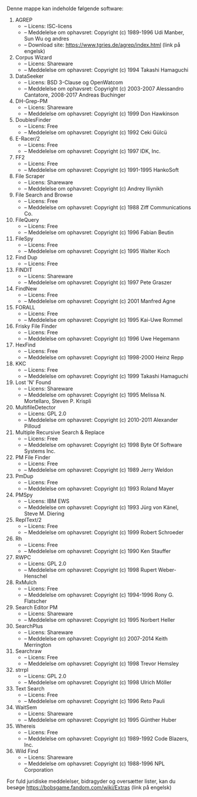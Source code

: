 ﻿Denne mappe kan indeholde følgende software:

1. AGREP
   - – Licens: ISC-licens
   - – Meddelelse om ophavsret: Copyright (c) 1989-1996 Udi Manber, Sun Wu og andres
   - – Download site: https://www.tgries.de/agrep/index.html (link på engelsk)
2. Corpus Wizard
   - – Licens: Shareware
   - – Meddelelse om ophavsret: Copyright (c) 1994 Takashi Hamaguchi
3. DataSeeker
   - – Licens: BSD 3-Clause og OpenWatcom
   - – Meddelelse om ophavsret: Copyright (c) 2003-2007 Alessandro Cantatore, 2008-2017 Andreas Buchinger
4. DH-Grep-PM
   - – Licens: Shareware
   - – Meddelelse om ophavsret: Copyright (c) 1999 Don Hawkinson
5. DoublesFinder
   - – Licens: Free
   - – Meddelelse om ophavsret: Copyright (c) 1992 Ceki Gülcü
6. E-Racer/2
   - – Licens: Free
   - – Meddelelse om ophavsret: Copyright (c) 1997 IDK, Inc.
7. FF2
   - – Licens: Free
   - – Meddelelse om ophavsret: Copyright (c) 1991-1995 HankoSoft
8. File Scraper
   - – Licens: Shareware
   - – Meddelelse om ophavsret: Copyright (c) Andrey Iliynikh
9. File Search and Browse
   - – Licens: Free
   - – Meddelelse om ophavsret: Copyright (c) 1988 Ziff Communications Co.
10. FileQuery
    - – Licens: Free
    - – Meddelelse om ophavsret: Copyright (c) 1996 Fabian Beutin
11. FileSpy
    - – Licens: Free
    - – Meddelelse om ophavsret: Copyright (c) 1995 Walter Koch
12. Find Dup
    - – Licens: Free
13. FINDIT
    - – Licens: Shareware
    - – Meddelelse om ophavsret: Copyright (c) 1997 Pete Graszer
14. FindNew
    - – Licens: Free
    - – Meddelelse om ophavsret: Copyright (c) 2001 Manfred Agne
15. FORALL
    - – Licens: Free
    - – Meddelelse om ophavsret: Copyright (c) 1995 Kai-Uwe Rommel
16. Frisky File Finder
    - – Licens: Free
    - – Meddelelse om ophavsret: Copyright (c) 1996 Uwe Hegemann
17. HexFind
    - – Licens: Free
    - – Meddelelse om ophavsret: Copyright (c) 1998-2000 Heinz Repp
18. KKC
    - – Licens: Free
    - – Meddelelse om ophavsret: Copyright (c) 1999 Takashi Hamaguchi
19. Lost 'N' Found
    - – Licens: Shareware
    - – Meddelelse om ophavsret: Copyright (c) 1995 Melissa N. Mortellaro, Steven P. Krispli
20. MultifileDetector
    - – Licens: GPL 2.0
    - – Meddelelse om ophavsret: Copyright (c) 2010-2011 Alexander Pilloud
21. Multiple Recursive Search & Replace
    - – Licens: Free
    - – Meddelelse om ophavsret: Copyright (c) 1998 Byte Of Software Systems Inc.
22. PM File Finder
    - – Licens: Free
    - – Meddelelse om ophavsret: Copyright (c) 1989 Jerry Weldon
23. PmDup
    - – Licens: Free
    - – Meddelelse om ophavsret: Copyright (c) 1993 Roland Mayer
24. PMSpy
    - – Licens: IBM EWS
    - – Meddelelse om ophavsret: Copyright (c) 1993 Jürg von Känel, Steve M. Diering
25. ReplText/2
    - – Licens: Free
    - – Meddelelse om ophavsret: Copyright (c) 1999 Robert Schroeder
26. Rh
    - – Licens: Free
    - – Meddelelse om ophavsret: Copyright (c) 1990 Ken Stauffer
27. RWPC
    - – Licens: GPL 2.0
    - – Meddelelse om ophavsret: Copyright (c) 1998 Rupert Weber-Henschel
28. RxMulch
    - – Licens: Free
    - – Meddelelse om ophavsret: Copyright (c) 1994-1996 Rony G. Flatscher
29. Search Editor PM
    - – Licens: Shareware
    - – Meddelelse om ophavsret: Copyright (c) 1995 Norbert Heller
30. SearchPlus
    - – Licens: Shareware
    - – Meddelelse om ophavsret: Copyright (c) 2007-2014 Keith Merrington
31. Searchraw
    - – Licens: Free
    - – Meddelelse om ophavsret: Copyright (c) 1998 Trevor Hemsley
32. strrpl
    - – Licens: GPL 2.0
    - – Meddelelse om ophavsret: Copyright (c) 1998 Ulrich Möller
33. Text Search
    - – Licens: Free
    - – Meddelelse om ophavsret: Copyright (c) 1996 Reto Pauli
34. WaitSem
    - – Licens: Shareware
    - – Meddelelse om ophavsret: Copyright (c) 1995 Günther Huber
35. Whereis
    - – Licens: Free
    - – Meddelelse om ophavsret: Copyright (c) 1989-1992 Code Blazers, Inc.
36. Wild Find
    - – Licens: Shareware
    - – Meddelelse om ophavsret: Copyright (c) 1988-1996 NPL Corporation

For fuld juridiske meddelelser, bidragyder og oversætter lister, kan du besøge https://bobsgame.fandom.com/wiki/Extras (link på engelsk)
